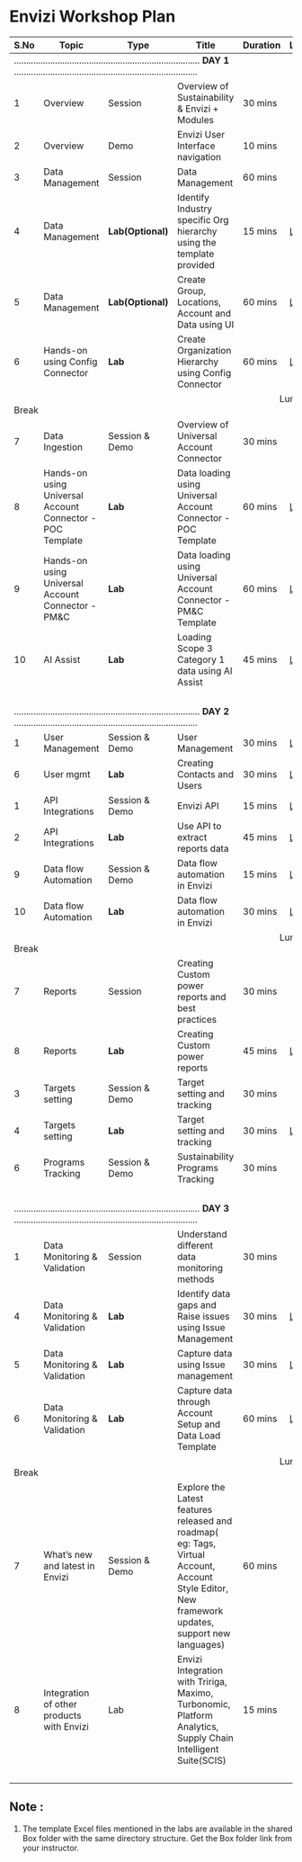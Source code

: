 # Envizi Workshop Plan

<table>
    <thead>
        <th>S.No</th>
        <th>Topic</th>
        <th>Type</th>
        <th>Title</th>
        <th>Duration</th>
        <th>Link</th>
    </thead>
    <tr>
        <td colspan="6"> ............................................................................. <strong>DAY 1</strong> ............................................................................</td>
    </tr>    
    <tr>
        <td>1</td>
        <td>Overview</td>
        <td>Session</td>
        <td>Overview of Sustainability & Envizi + Modules</td>
        <td>30 mins</td>
        <td></td>
    </tr>
    <tr>
        <td>2</td>
        <td>Overview</td>
        <td>Demo</td>
        <td>Envizi User Interface navigation</td>
        <td>10 mins</td>
        <td></td>
    </tr>
    <tr>
        <td>3</td>
        <td>Data Management</td>
        <td>Session</td>
        <td>Data Management</td>
        <td>60 mins</td>
        <td></td>
    </tr>
   <tr>
        <td>4</td>
        <td>Data Management</td>
        <td><strong>Lab(Optional)</strong></td>
        <td>Identify Industry specific Org hierarchy using the template provided</td>
        <td>15 mins</td>
        <td><a href="./110-Create-Industry-Specific-Org-Hierarchy">Link</a></td>
    </tr>    


   <tr>
        <td>5</td>
        <td>Data Management</td>
        <td><strong>Lab(Optional)</strong></td>
        <td>Create Group, Locations, Account and Data using UI</td>
        <td>60 mins</td>
        <td><a href="./111-1-using-ui-to-create-groups-location-accounts-and-data">Link</a></td>
    </tr>
   
   <tr>
        <td>6</td>
        <td>Hands-on using Config Connector</td>
        <td><strong>Lab</strong></td>
        <td>Create Organization Hierarchy using Config Connector</td>
        <td>60 mins</td>
        <td><a href="./112-Create-Org-Hierarchy-Using-ConfigConnector">Link</a></td>
   </tr>
    <tr>
        <td colspan="6"> &nbsp;&nbsp;&nbsp;&nbsp;&nbsp;&nbsp;&nbsp;&nbsp;&nbsp;&nbsp;&nbsp;&nbsp;&nbsp;&nbsp;&nbsp;&nbsp;&nbsp;&nbsp;&nbsp;&nbsp;&nbsp;&nbsp;&nbsp;&nbsp;&nbsp;&nbsp;&nbsp;&nbsp;&nbsp;&nbsp;&nbsp;&nbsp;&nbsp;&nbsp;&nbsp;&nbsp;&nbsp;&nbsp;&nbsp;&nbsp;&nbsp;&nbsp;&nbsp;&nbsp;&nbsp;&nbsp;&nbsp;&nbsp;&nbsp;&nbsp;&nbsp;&nbsp;&nbsp;&nbsp;&nbsp;&nbsp;&nbsp;&nbsp;&nbsp;&nbsp;&nbsp;&nbsp;&nbsp;&nbsp;&nbsp;&nbsp;&nbsp;&nbsp;&nbsp;&nbsp;&nbsp;&nbsp;&nbsp;&nbsp;&nbsp;&nbsp;&nbsp;&nbsp;&nbsp;&nbsp;&nbsp;&nbsp;&nbsp;&nbsp;&nbsp;&nbsp;&nbsp;&nbsp;&nbsp;&nbsp;&nbsp;&nbsp;&nbsp;&nbsp;&nbsp;&nbsp;&nbsp;&nbsp;&nbsp;&nbsp;&nbsp;&nbsp;&nbsp;&nbsp;&nbsp;&nbsp;&nbsp;&nbsp;&nbsp; Lunch Break</td>  
    </tr>       
   <tr>
        <td>7</td>
        <td>Data Ingestion</td>
        <td>Session & Demo</td>
        <td>Overview of Universal Account Connector</td>
        <td>30 mins</td>
        <td></td>
   </tr>   
   <tr>
        <td>8</td>
        <td>Hands-on using Universal Account Connector - POC Template </td>
        <td><strong>Lab</strong></td>
        <td>Data loading using Universal Account Connector - POC Template </td>
        <td>60 mins</td>
        <td><a href="./121-Load-data-using-Universal-Account-Conenctor">Link</a></td>
    </tr>   
   <tr>
        <td>9</td>
        <td>Hands-on using Universal Account Connector - PM&C </td>
        <td><strong>Lab</strong></td>
        <td>Data loading using Universal Account Connector - PM&C Template </td>
        <td>60 mins</td>
        <td><a href="./122-1-Create-Scope3-hierarchy-and-data">Link</a></td>
    </tr>       
    <tr>
        <td>10</td>
        <td>AI Assist</td>
        <td><strong>Lab</strong></td>
        <td>Loading Scope 3 Category 1 data using AI Assist</td>
        <td>45 mins</td>
        <td><a href="./124-Loading-Scope-3-Category1-data-using-AI-Assist">Link</a></td>
   </tr>         
    <tr>
        <td colspan="6">&nbsp;</td>
    </tr>    
    <tr>
        <td colspan="6"> ............................................................................. <strong>DAY 2</strong> ............................................................................</td>
    </tr>    
    <tr>
        <td>1</td>
        <td>User Management</td>
        <td>Session & Demo</td>
        <td>User Management</td>
        <td>30 mins</td>
        <td><a href="./160-contacts-logins">Link</a>  </td>
    </tr>
    <tr>
        <td>6</td>
        <td>User mgmt</td>
        <td><strong>Lab</strong></td>
        <td>Creating Contacts and Users</td>
        <td>30 mins</td>
        <td><a href="./161-Creating-Contacts-and-Users-using-ui">Link</a></a></td>
    </tr>    
    <tr>
        <td>1</td>
        <td>API Integrations</td>
        <td>Session & Demo</td>
        <td>Envizi API</td>
        <td>15 mins</td>
        <td><a href="./153-Use-API-to-extract-reports-data-session">Link</a></td>
   </tr>
    <tr>
        <td>2</td>
        <td>API Integrations</td>
        <td><strong>Lab</strong></td>
        <td>Use API to extract reports data</td>
        <td>45 mins</td>
        <td><a href="./150-Use-API-to-extract-reports-data">Link</a></td>
   </tr>
    <tr>
        <td>9</td>
        <td>Data flow Automation</td>
        <td>Session & Demo</td>
        <td>Data flow automation in Envizi</td>
        <td>15 mins</td>
        <td><a href="./125-data-flow-automation-session">Link</a></td>
   </tr>
    <tr>
        <td>10</td>
        <td>Data flow Automation</td>
        <td><strong>Lab</strong></td>
        <td>Data flow automation in Envizi</td>
        <td>30 mins</td>
        <td><a href="./126-data-flow-automation-lab">Link</a></td>
   </tr>   
    <tr>
        <td colspan="6"> &nbsp;&nbsp;&nbsp;&nbsp;&nbsp;&nbsp;&nbsp;&nbsp;&nbsp;&nbsp;&nbsp;&nbsp;&nbsp;&nbsp;&nbsp;&nbsp;&nbsp;&nbsp;&nbsp;&nbsp;&nbsp;&nbsp;&nbsp;&nbsp;&nbsp;&nbsp;&nbsp;&nbsp;&nbsp;&nbsp;&nbsp;&nbsp;&nbsp;&nbsp;&nbsp;&nbsp;&nbsp;&nbsp;&nbsp;&nbsp;&nbsp;&nbsp;&nbsp;&nbsp;&nbsp;&nbsp;&nbsp;&nbsp;&nbsp;&nbsp;&nbsp;&nbsp;&nbsp;&nbsp;&nbsp;&nbsp;&nbsp;&nbsp;&nbsp;&nbsp;&nbsp;&nbsp;&nbsp;&nbsp;&nbsp;&nbsp;&nbsp;&nbsp;&nbsp;&nbsp;&nbsp;&nbsp;&nbsp;&nbsp;&nbsp;&nbsp;&nbsp;&nbsp;&nbsp;&nbsp;&nbsp;&nbsp;&nbsp;&nbsp;&nbsp;&nbsp;&nbsp;&nbsp;&nbsp;&nbsp;&nbsp;&nbsp;&nbsp;&nbsp;&nbsp;&nbsp;&nbsp;&nbsp;&nbsp;&nbsp;&nbsp;&nbsp;&nbsp;&nbsp;&nbsp;&nbsp;&nbsp;&nbsp;&nbsp; Lunch Break</td>  
    </tr>     
    <tr>
        <td>7</td>
        <td>Reports</td>
        <td>Session</td>
        <td>Creating Custom power reports and best practices </td>
        <td>30 mins</td>
        <td></td>
   </tr>
   <tr>
        <td>8</td>
        <td>Reports</td>
        <td><strong>Lab</strong></td>
        <td>Creating Custom power reports</td>
        <td>45 mins</td>
        <td><a href="./145-Creating-Custom-power-reports">Link</a></td>
   </tr>    
    <tr>
        <td>3</td>
        <td>Targets setting</td>
        <td>Session & Demo</td>
        <td>Target setting and tracking  </td>
        <td>30 mins</td>
        <td></td>
   </tr>
    <tr>
        <td>4</td>
        <td>Targets setting</td>
        <td><strong>Lab</strong></td>
        <td>Target setting and tracking  </td>
        <td>30 mins</td>
        <td><a href="./171-Target-setting-and-tracking">Link</a></td>
   </tr> 
    <tr>
        <td>6</td>
        <td>Programs Tracking</td>
        <td>Session & Demo</td>
        <td>Sustainability Programs Tracking   </td>
        <td>30 mins</td>
        <td></td>
   </tr>   
    <tr>
        <td colspan="6">&nbsp;</td>
    </tr>    
    <tr>
        <td colspan="6"> ............................................................................. <strong>DAY 3</strong> ............................................................................</td>
    </tr>    
    <tr>
        <td>1</td>
        <td>Data Monitoring & Validation</td>
        <td>Session</td>
        <td>Understand different data monitoring methods</td>
        <td>30 mins</td>
        <td></td>
   </tr>
   <tr>
        <td>4</td>
        <td>Data Monitoring & Validation</td>
        <td><strong>Lab</strong></td>
        <td>Identify data gaps and Raise issues using Issue Management</td>
        <td>30 mins</td>
        <td><a href="./130-Identify-data-gaps-and-Raise-issues">Link</a> </td>
    </tr>
    <tr>
        <td>5</td>
        <td>Data Monitoring & Validation </td>
        <td><strong>Lab</strong></td>
        <td>Capture data using Issue management</td>
        <td>30 mins</td>
        <td><a href="./131-Capture-data-through-issue-management">Link</a> </td>
    </tr>
   <tr>
        <td>6</td>
        <td>Data Monitoring & Validation</td>
        <td><strong>Lab</strong></td>
        <td>Capture data through Account Setup and Data Load Template</td>
        <td>60 mins</td>
        <td><a href="./123-Capture-data-through-Account-Setup-and-Data-Load-Template">Link</a> </td>
    </tr>
    <tr>
        <td colspan="6"> &nbsp;&nbsp;&nbsp;&nbsp;&nbsp;&nbsp;&nbsp;&nbsp;&nbsp;&nbsp;&nbsp;&nbsp;&nbsp;&nbsp;&nbsp;&nbsp;&nbsp;&nbsp;&nbsp;&nbsp;&nbsp;&nbsp;&nbsp;&nbsp;&nbsp;&nbsp;&nbsp;&nbsp;&nbsp;&nbsp;&nbsp;&nbsp;&nbsp;&nbsp;&nbsp;&nbsp;&nbsp;&nbsp;&nbsp;&nbsp;&nbsp;&nbsp;&nbsp;&nbsp;&nbsp;&nbsp;&nbsp;&nbsp;&nbsp;&nbsp;&nbsp;&nbsp;&nbsp;&nbsp;&nbsp;&nbsp;&nbsp;&nbsp;&nbsp;&nbsp;&nbsp;&nbsp;&nbsp;&nbsp;&nbsp;&nbsp;&nbsp;&nbsp;&nbsp;&nbsp;&nbsp;&nbsp;&nbsp;&nbsp;&nbsp;&nbsp;&nbsp;&nbsp;&nbsp;&nbsp;&nbsp;&nbsp;&nbsp;&nbsp;&nbsp;&nbsp;&nbsp;&nbsp;&nbsp;&nbsp;&nbsp;&nbsp;&nbsp;&nbsp;&nbsp;&nbsp;&nbsp;&nbsp;&nbsp;&nbsp;&nbsp;&nbsp;&nbsp;&nbsp;&nbsp;&nbsp;&nbsp;&nbsp;&nbsp; Lunch Break</td>  
    </tr>     
   <tr>
        <td>7</td>
        <td>What’s new and latest in Envizi</td>
        <td>Session & Demo</td>
        <td>Explore the Latest features released and roadmap( eg: Tags, Virtual Account, Account Style Editor, New framework updates, support new languages)</td>
        <td>60 mins</td>
        <td></td>
   </tr>
   <tr>
        <td>8</td>
        <td>Integration of other products with Envizi</td>
        <td>Lab</td>
        <td> Envizi Integration with Tririga, Maximo, Turbonomic, Platform Analytics, Supply Chain Intelligent Suite(SCIS)</td>
        <td>15 mins</td>
        <td></td>
   </tr>   
    <tr>
        <td colspan="6">&nbsp;</td>
    </tr>
</table>


## Note : 

1. The template Excel files mentioned in the labs are available in the shared Box folder with the same directory structure. Get the Box folder link from your instructor.